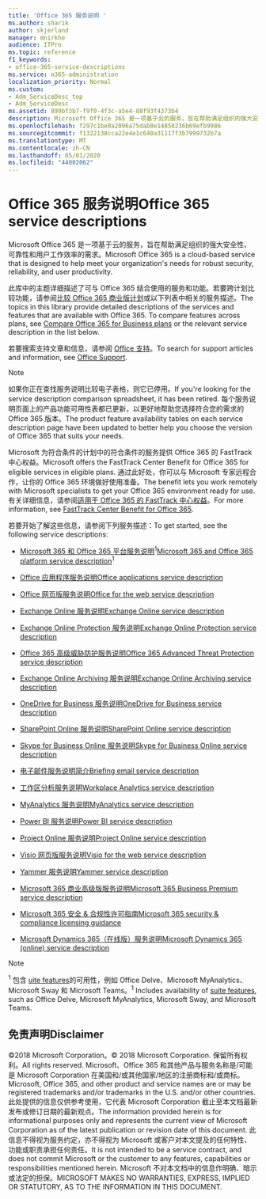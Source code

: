 ```yaml
---
title: 'Office 365 服务说明 '
ms.author: sharik
author: skjerland
manager: mnirkhe
audience: ITPro
ms.topic: reference
f1_keywords:
- office-365-service-descriptions
ms.service: o365-administration
localization_priority: Normal
ms.custom:
- Adm_ServiceDesc_top
- Adm_ServiceDesc
ms.assetid: 899bf3b7-f9f0-4f3c-a5e4-88f93f4373b4
description: Microsoft Office 365 是一项基于云的服务，旨在帮助满足组织的强大安全性、可靠性和用户工作效率的需求。
ms.openlocfilehash: f297c1be0a2096a75dab8e14858236b69efb9986
ms.sourcegitcommit: f1322138cca22e4e1c640a31117f3b7999732b7a
ms.translationtype: MT
ms.contentlocale: zh-CN
ms.lasthandoff: 05/01/2020
ms.locfileid: "44002062"
---
```

# <a name="office-365-service-descriptions"></a><span data-ttu-id="818cb-103">Office 365 服务说明</span><span class="sxs-lookup"><span data-stu-id="818cb-103">Office 365 service descriptions</span></span> 

<span data-ttu-id="818cb-104">Microsoft Office 365 是一项基于云的服务，旨在帮助满足组织的强大安全性、可靠性和用户工作效率的需求。</span><span class="sxs-lookup"><span data-stu-id="818cb-104">Microsoft Office 365 is a cloud-based service that is designed to help meet your organization's needs for robust security, reliability, and user productivity.</span></span> 
  
<span data-ttu-id="818cb-p101">此库中的主题详细描述了可与 Office 365 结合使用的服务和功能。若要跨计划比较功能，请参阅[比较 Office 365 商业版计划](https://go.microsoft.com/fwlink/?LinkID=799177&amp;clcid=0x409)或以下列表中相关的服务描述。</span><span class="sxs-lookup"><span data-stu-id="818cb-p101">The topics in this library provide detailed descriptions of the services and features that are available with Office 365. To compare features across plans, see [Compare Office 365 for Business plans](https://go.microsoft.com/fwlink/?LinkID=799177&amp;clcid=0x409) or the relevant service description in the list below.</span></span> 
  
<span data-ttu-id="818cb-107">若要搜索支持文章和信息，请参阅 [Office 支持](https://support.office.com/)。</span><span class="sxs-lookup"><span data-stu-id="818cb-107">To search for support articles and information, see [Office Support](https://support.office.com/).</span></span>
  
> [!NOTE]
> <span data-ttu-id="818cb-108">如果你正在查找服务说明比较电子表格，则它已停用。</span><span class="sxs-lookup"><span data-stu-id="818cb-108">If you're looking for the service description comparison spreadsheet, it has been retired.</span></span> <span data-ttu-id="818cb-109">每个服务说明页面上的产品功能可用性表都已更新，以更好地帮助您选择符合您的需求的 Office 365 版本。</span><span class="sxs-lookup"><span data-stu-id="818cb-109">The product feature availability tables on each service description page have been updated to better help you choose the version of Office 365 that suits your needs.</span></span> 
  
<span data-ttu-id="818cb-110">Microsoft 为符合条件的计划中的符合条件的服务提供 Office 365 的 FastTrack 中心权益。</span><span class="sxs-lookup"><span data-stu-id="818cb-110">Microsoft offers the FastTrack Center Benefit for Office 365 for eligible services in eligible plans.</span></span> <span data-ttu-id="818cb-111">通过此好处，你可以与 Microsoft 专家远程合作，让你的 Office 365 环境做好使用准备。</span><span class="sxs-lookup"><span data-stu-id="818cb-111">The benefit lets you work remotely with Microsoft specialists to get your Office 365 environment ready for use.</span></span> <span data-ttu-id="818cb-112">有关详细信息，请参阅[适用于 Office 365 的 FastTrack 中心权益](https://docs.microsoft.com/fasttrack/O365-fasttrack-benefit-for-office-365)。</span><span class="sxs-lookup"><span data-stu-id="818cb-112">For more information, see [FastTrack Center Benefit for Office 365](https://docs.microsoft.com/fasttrack/O365-fasttrack-benefit-for-office-365).</span></span>
  
<span data-ttu-id="818cb-113">若要开始了解这些信息，请参阅下列服务描述：</span><span class="sxs-lookup"><span data-stu-id="818cb-113">To get started, see the following service descriptions:</span></span>
  
- <span data-ttu-id="818cb-114">[Microsoft 365 和 Office 365 平台服务说明](office-365-platform-service-description/office-365-platform-service-description.md)<sup>1</sup></span><span class="sxs-lookup"><span data-stu-id="818cb-114">[Microsoft 365 and Office 365 platform service description](office-365-platform-service-description/office-365-platform-service-description.md)<sup>1</sup></span></span>

- [<span data-ttu-id="818cb-115">Office 应用程序服务说明</span><span class="sxs-lookup"><span data-stu-id="818cb-115">Office applications service description</span></span>](office-applications-service-description/office-applications-service-description.md)

- [<span data-ttu-id="818cb-116">Office 网页版服务说明</span><span class="sxs-lookup"><span data-stu-id="818cb-116">Office for the web service description</span></span>](office-online-service-description/office-online-service-description.md)

- [<span data-ttu-id="818cb-117">Exchange Online 服务说明</span><span class="sxs-lookup"><span data-stu-id="818cb-117">Exchange Online service description</span></span>](exchange-online-service-description/exchange-online-service-description.md)

- [<span data-ttu-id="818cb-118">Exchange Online Protection 服务说明</span><span class="sxs-lookup"><span data-stu-id="818cb-118">Exchange Online Protection service description</span></span>](exchange-online-protection-service-description/exchange-online-protection-service-description.md)

- [<span data-ttu-id="818cb-119">Office 365 高级威胁防护服务说明</span><span class="sxs-lookup"><span data-stu-id="818cb-119">Office 365 Advanced Threat Protection service description</span></span>](office-365-advanced-threat-protection-service-description.md)

- [<span data-ttu-id="818cb-120">Exchange Online Archiving 服务说明</span><span class="sxs-lookup"><span data-stu-id="818cb-120">Exchange Online Archiving service description</span></span>](exchange-online-archiving-service-description/exchange-online-archiving-service-description.md)

- [<span data-ttu-id="818cb-121">OneDrive for Business 服务说明</span><span class="sxs-lookup"><span data-stu-id="818cb-121">OneDrive for Business service description</span></span>](onedrive-for-business-service-description.md)

- [<span data-ttu-id="818cb-122">SharePoint Online 服务说明</span><span class="sxs-lookup"><span data-stu-id="818cb-122">SharePoint Online service description</span></span>](sharepoint-online-service-description/sharepoint-online-service-description.md)

- [<span data-ttu-id="818cb-123">Skype for Business Online 服务说明</span><span class="sxs-lookup"><span data-stu-id="818cb-123">Skype for Business Online service description</span></span>](skype-for-business-online-service-description/skype-for-business-online-service-description.md)

- [<span data-ttu-id="818cb-124">电子邮件服务说明简介</span><span class="sxs-lookup"><span data-stu-id="818cb-124">Briefing email service description</span></span>](briefing-service-description.md)

- [<span data-ttu-id="818cb-125">工作区分析服务说明</span><span class="sxs-lookup"><span data-stu-id="818cb-125">Workplace Analytics service description</span></span>](workplace-analytics-service-description.md)

- [<span data-ttu-id="818cb-126">MyAnalytics 服务说明</span><span class="sxs-lookup"><span data-stu-id="818cb-126">MyAnalytics service description</span></span>](mya-service-description.md)

- [<span data-ttu-id="818cb-127">Power BI 服务说明</span><span class="sxs-lookup"><span data-stu-id="818cb-127">Power BI service description</span></span>](power-bi-service-description.md)

- [<span data-ttu-id="818cb-128">Project Online 服务说明</span><span class="sxs-lookup"><span data-stu-id="818cb-128">Project Online service description</span></span>](project-online-service-description/project-online-service-description.md)

- [<span data-ttu-id="818cb-129">Visio 网页版服务说明</span><span class="sxs-lookup"><span data-stu-id="818cb-129">Visio for the web service description</span></span>](visio-online-service-description/visio-online-service-description.md)

- [<span data-ttu-id="818cb-130">Yammer 服务说明</span><span class="sxs-lookup"><span data-stu-id="818cb-130">Yammer service description</span></span>](yammer-service-description/yammer-service-description.md)

- [<span data-ttu-id="818cb-131">Microsoft 365 商业高级版服务说明</span><span class="sxs-lookup"><span data-stu-id="818cb-131">Microsoft 365 Business Premium service description</span></span>](microsoft-365-service-descriptions/microsoft-365-business-service-description.md)

- [<span data-ttu-id="818cb-132">Microsoft 365 安全 & 合规性许可指南</span><span class="sxs-lookup"><span data-stu-id="818cb-132">Microsoft 365 security & compliance licensing guidance</span></span>](microsoft-365-service-descriptions/microsoft-365-tenantlevel-services-licensing-guidance/microsoft-365-security-compliance-licensing-guidance.md)

- [<span data-ttu-id="818cb-133">Microsoft Dynamics 365（在线版）服务说明</span><span class="sxs-lookup"><span data-stu-id="818cb-133">Microsoft Dynamics 365 (online) service description</span></span>](microsoft-dynamics-365-online-service-description.md)

> [!NOTE]
> <span data-ttu-id="818cb-134"><sup>1</sup> 包含 [uite features](https://docs.microsoft.com/office365/servicedescriptions/office-365-platform-service-description/office-365-suite-features)的可用性，例如 Office Delve、Microsoft MyAnalytics、Microsoft Sway 和 Microsoft Teams。</span><span class="sxs-lookup"><span data-stu-id="818cb-134"><sup>1</sup> Includes availability of [suite features](https://docs.microsoft.com/office365/servicedescriptions/office-365-platform-service-description/office-365-suite-features), such as Office Delve, Microsoft MyAnalytics, Microsoft Sway, and Microsoft Teams.</span></span>
  
## <a name="disclaimer"></a><span data-ttu-id="818cb-135">免责声明</span><span class="sxs-lookup"><span data-stu-id="818cb-135">Disclaimer</span></span>

<span data-ttu-id="818cb-136">&copy;2018 Microsoft Corporation。</span><span class="sxs-lookup"><span data-stu-id="818cb-136">&copy; 2018 Microsoft Corporation.</span></span> <span data-ttu-id="818cb-137">保留所有权利。</span><span class="sxs-lookup"><span data-stu-id="818cb-137">All rights reserved.</span></span> <span data-ttu-id="818cb-138">Microsoft、Office 365 和其他产品与服务名称是/可能是 Microsoft Corporation 在美国和/或其他国家/地区的注册商标和/或商标。</span><span class="sxs-lookup"><span data-stu-id="818cb-138">Microsoft, Office 365, and other product and service names are or may be registered trademarks and/or trademarks in the U.S. and/or other countries.</span></span> <span data-ttu-id="818cb-139">此处提供的信息仅供参考使用，它代表 Microsoft Corporation 截止至本文档最新发布或修订日期的最新观点。</span><span class="sxs-lookup"><span data-stu-id="818cb-139">The information provided herein is for informational purposes only and represents the current view of Microsoft Corporation as of the latest publication or revision date of this document.</span></span> <span data-ttu-id="818cb-140">此信息不得视为服务约定，亦不得视为 Microsoft 或客户对本文提及的任何特性、功能或职责承担任何责任。</span><span class="sxs-lookup"><span data-stu-id="818cb-140">It is not intended to be a service contract, and does not commit Microsoft or the customer to any features, capabilities or responsibilities mentioned herein.</span></span> <span data-ttu-id="818cb-141">Microsoft 不对本文档中的信息作明确、暗示或法定的担保。</span><span class="sxs-lookup"><span data-stu-id="818cb-141">MICROSOFT MAKES NO WARRANTIES, EXPRESS, IMPLIED OR STATUTORY, AS TO THE INFORMATION IN THIS DOCUMENT.</span></span>
 